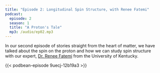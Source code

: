 ```yaml
---
title: "Episode 2: Longitudinal Spin Structure, with Renee Fatemi"
podcast:
  episode: 2
  season: 1
  title: "A Proton's Tale"
  mp3: /audio/ep02.mp3
---
```


In our second episode of stories straight from the heart of matter, we have talked about the spin on the proton and how we can study spin structure with our expert, [Dr. Renee Fatemi](/guests/fatemi) from the University of Kentucky.

{{< podbean-episode 9uecj-12b19a3 >}}
